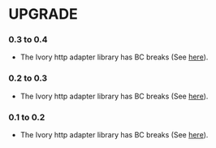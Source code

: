 # UPGRADE

### 0.3 to 0.4

 * The Ivory http adapter library has BC breaks (See [here](https://github.com/egeloen/ivory-http-adapter/blob/master/UPGRADE.md#03-to-04)).

### 0.2 to 0.3

 * The Ivory http adapter library has BC breaks (See [here](https://github.com/egeloen/ivory-http-adapter/blob/master/UPGRADE.md#02-to-03)).

### 0.1 to 0.2

 * The Ivory http adapter library has BC breaks (See [here](https://github.com/egeloen/ivory-http-adapter/blob/master/UPGRADE.md#01-to-02)).
